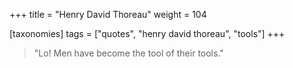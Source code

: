 +++
title = "Henry David Thoreau"
weight = 104

[taxonomies]
tags = ["quotes", "henry david thoreau", "tools"]
+++

> "Lo! Men have become the tool of their tools."
